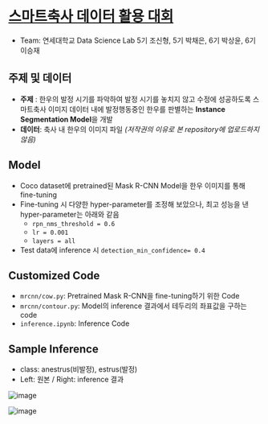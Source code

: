 # [스마트축사 데이터 활용 대회](http://aifactory.space/competition/detail/1952)
- Team: 연세대학교 Data Science Lab 5기 조신형, 5기 박채은, 6기 박상윤, 6기 이승재

## 주제 및 데이터
- **주제** : 한우의 발정 시기를 파악하여 발정 시기를 놓치지 않고 수정에 성공하도록 스마트축사 이미지 데이터 내에 발정행동중인 한우를 판별하는 **Instance Segmentation Model**을 개발
- **데이터**: 축사 내 한우의 이미지 파일 *(저작권의 이유로 본 repository에 업로드하지 않음)*

## Model 
- Coco dataset에 pretrained된 Mask R-CNN Model을 한우 이미지를 통해 fine-tuning
- Fine-tuning 시 다양한 hyper-parameter를 조정해 보았으나, 최고 성능을 낸 hyper-parameter는 아래와 같음
    - ```rpn_nms_threshold = 0.6```
    - ```lr = 0.001```
    - ```layers = all```
- Test data에 inference 시 ```detection_min_confidence= 0.4```

## Customized Code
- ```mrcnn/cow.py```: Pretrained Mask R-CNN을 fine-tuning하기 위한 Code
- ```mrcnn/contour.py```: Model의 inference 결과에서 테두리의 좌표값을 구하는 code
- ```inference.ipynb```: Inference Code

## Sample Inference
- class: anestrus(비발정), estrus(발정)
- Left: 원본 / Right: inference 결과

![image](https://user-images.githubusercontent.com/71592336/150928278-e90f4a28-89ac-4e6a-9006-737cde1433da.png)

![image](https://user-images.githubusercontent.com/71592336/150928852-f231b13f-c582-4a4d-a01c-c3ea99d370d1.png)
